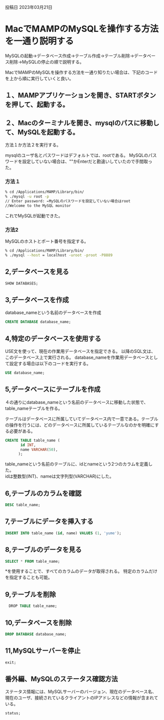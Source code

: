 投稿日 2023年03月21日
# MacでMAMPのMySQLを操作する方法を一通り説明する

MySQLの起動→データベース作成→テーブル作成→テーブル削除→データベース削除→MySQLの停止の順で説明する。

MacでMAMPのMySQLを操作する方法を一通り知りたい場合は、下記のコードを上から順に実行していくと良い。

## １、MAMPアプリケーションを開き、STARTボタンを押して、起動する。

## ２、Macのターミナルを開き、mysqlのパスに移動して、MySQLを起動する。
方法１か方法２を実行する。

mysqlのユーザ名とパスワードはデフォルトでは、rootである。
MySQLのパスワードを設定していない場合は、""かEnterだと勘違いしていたので手間取った。

### 方法１
```bash
% cd /Applications/MAMP/Library/bin/
% ./mysql -u root -p
// Enter password: ←MySQLのパスワードを設定していない場合はroot
//Welcome to the MySQL monitor
```
これでMySQLが起動できた。

### 方法2
MySQLのホストとポート番号を指定する。
```bash
% cd /Applications/MAMP/Library/bin/
% ./mysql --host = localhost -uroot -proot -P8889
```

## 2,データベースを見る
```sql
SHOW DATABASES;
```
## 3,データベースを作成
database_nameという名前のデータベースを作成
```sql
CREATE DATABASE database_name;
```
## 4,特定のデータベースを使用する
USE文を使って、現在の作業用データベースを指定できる。
以降のSQL文は、このデータベース上で実行される。
database_nameを作業用データベースとして設定する場合は以下のコードを実行する。
```sql
USE database_name;
```


## 5,データベースにテーブルを作成
４の通りにdatabase_nameという名前のデータベースに移動した状態で、table_nameテーブルを作る。

テーブルはデータベースに所属していてデータベース内で一意である。テーブルの操作を行うには、どのデータベースに所属しているテーブルなのかを明確にする必要がある。

```sql
CREATE TABLE table_name (
       id INT,
       name VARCHAR(50),
      );
```
table_nameという名前のテーブルに、idとnameという2つのカラムを定義した。  
idは整数型(INT)、nameは文字列型(VARCHAR)にした。

## 6,テーブルのカラムを確認
```sql
DESC table_name;
```

## 7,テーブルにデータを挿入する
```sql
INSERT INTO table_name (id, name) VALUES (1, 'yume');
```
## 8,テーブルのデータを見る
```sql
SELECT * FROM table_name;
```
*を使用することで、すべてのカラムのデータが取得される。
特定のカラムだけを指定することも可能。

## 9,テーブルを削除
```sql
　DROP TABLE table_name;
```
## 10,データベースを削除
```sql
DROP DATABASE database_name;
```

## 11,MySQLサーバーを停止
```sql
exit;
```

## 番外編、MySQLのステータス確認方法
ステータス情報には、MySQLサーバーのバージョン、現在のデータベース名、現在のユーザ、接続されているクライアントのIPアドレスなどの情報が含まれている。
```sql
status;
```